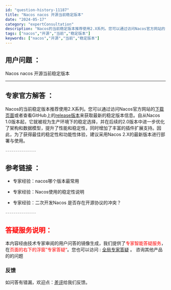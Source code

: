 ```yaml
---
id: "question-history-11187"
title: "Nacos nacos 开源当前稳定版本"
date: "2024-05-17"
category: "expertConsultation"
description: "Nacos的当前稳定版本推荐使用2.X系列。您可以通过访问Nacos官方网站的[下载页面](https://nacos.io/download/nacos-server/)或者查看GitHub上的[release版本](https://github.com/alibaba/nacos/release"
tags: ["nacos","开源","当前","稳定版本"]
keywords: ["nacos","开源","当前","稳定版本"]
---
```


## 用户问题 ： 
 Nacos nacos 开源当前稳定版本  

---------------
## 专家官方解答 ：

Nacos的当前稳定版本推荐使用2.X系列。您可以通过访问Nacos官方网站的[下载页面](https://nacos.io/download/nacos-server/)或者查看GitHub上的[release版本](https://github.com/alibaba/nacos/releases)来获取最新的稳定版本信息。自从Nacos 1.0版本起，它就被视为生产环境下的稳定选择，并在后续的2.0版本中进一步优化了架构和数据模型，提升了性能和稳定性，同时增加了丰富的插件扩展支持。因此，为了获得最佳的稳定性和功能性体验，建议采用Nacos 2.X的最新版本进行部署与使用。


<font color="#949494">---------------</font> 


## 参考链接 ：

* 专家经验：nacos哪个版本最常用 
 
 * 专家经验：Nacos使用的稳定性说明 
 
 * 专家经验：二次开发Nacos 是否存在开源协议的冲突？ 


 <font color="#949494">---------------</font> 
 


## <font color="#FF0000">答疑服务说明：</font> 

本内容经由技术专家审阅的用户问答的镜像生成，我们提供了<font color="#FF0000">专家智能答疑服务</font>，在<font color="#FF0000">页面的右下的浮窗”专家答疑“</font>。您也可以访问 : [全局专家答疑](https://answer.opensource.alibaba.com/docs/intro) 。 咨询其他产品的的问题

### 反馈
如问答有错漏，欢迎点：[差评](https://ai.nacos.io/user/feedbackByEnhancerGradePOJOID?enhancerGradePOJOId=13726)给我们反馈。
